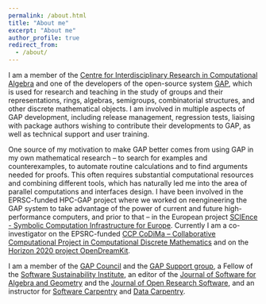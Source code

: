```yaml
---
permalink: /about.html
title: "About me"
excerpt: "About me"
author_profile: true
redirect_from: 
  - /about/
---
```


I am a member of the 
[Centre for Interdisciplinary Research in Computational Algebra](https://twitter.com/CIRCA_StAndrews)
and one of the developers of the open-source system 
[GAP](http://www.gap-system.org/), which is used for research and teaching in 
the study of groups and their representations, rings, algebras, semigroups,
combinatorial structures, and other discrete mathematical objects. 
I am involved in multiple aspects of GAP development, 
including release management, regression tests, liaising with package
authors wishing to contribute their developments to GAP,
as well as technical support and user training.

One source of my motivation to make GAP better comes from using GAP in my
own mathematical research – to search for examples and counterexamples,
to automate routine calculations and to find arguments needed for proofs.
This often requires substantial computational resources and combining
different tools, which has naturally led me into the area of parallel
computations and interfaces design. I have been involved in the 
EPRSC-funded HPC-GAP project where we worked on reengineering the GAP
system to take advantage of the power of current and future high-performance
computers, and prior to that – in the European project 
[SCIEnce - Symbolic Computation Infrastructure for Europe](http://www.symbolic-computing.org/).
Currently I am a co-investigator on the EPSRC-funded 
[CCP CoDiMa – Collaborative Computational Project in Computational Discrete Mathematics](http://www.codima.ac.uk/)
and on the [Horizon 2020 project OpenDreamKit](http://opendreamkit.org/).

I am a member of the [GAP Council](http://www.gap-system.org/Contacts/People/Council/council.html)
and the [GAP Support group](http://www.gap-system.org/Contacts/People/supportgroup.html),
a Fellow of the [Software Sustainability Institute](https://www.software.ac.uk/),
an editor of the [Journal of Software for Algebra and Geometry](http://j-sag.org/)
and the [Journal of Open Research Software](http://openresearchsoftware.metajnl.com/),
and an instructor for [Software Carpentry](https://software-carpentry.org/)
and [Data Carpentry](http://www.datacarpentry.org/).
